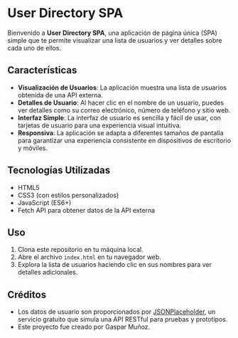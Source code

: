 # User Directory SPA

Bienvenido a **User Directory SPA**, una aplicación de página única (SPA) simple que te permite visualizar una lista de usuarios y ver detalles sobre cada uno de ellos.

## Características

- **Visualización de Usuarios**: La aplicación muestra una lista de usuarios obtenida de una API externa.
- **Detalles de Usuario**: Al hacer clic en el nombre de un usuario, puedes ver detalles como su correo electrónico, número de teléfono y sitio web.
- **Interfaz Simple**: La interfaz de usuario es sencilla y fácil de usar, con tarjetas de usuario para una experiencia visual intuitiva.
- **Responsiva**: La aplicación se adapta a diferentes tamaños de pantalla para garantizar una experiencia consistente en dispositivos de escritorio y móviles.

## Tecnologías Utilizadas

- HTML5
- CSS3 (con estilos personalizados)
- JavaScript (ES6+)
- Fetch API para obtener datos de la API externa

## Uso

1. Clona este repositorio en tu máquina local.
2. Abre el archivo `index.html` en tu navegador web.
3. Explora la lista de usuarios haciendo clic en sus nombres para ver detalles adicionales.

## Créditos

- Los datos de usuario son proporcionados por [JSONPlaceholder](https://jsonplaceholder.typicode.com/), un servicio gratuito que simula una API RESTful para pruebas y prototipos.
- Este proyecto fue creado por Gaspar Muñoz.




